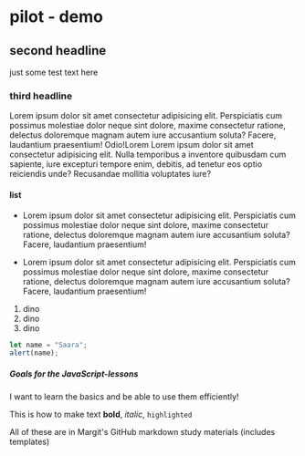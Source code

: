 # pilot - demo

## second headline

just some test text here

### third headline

Lorem ipsum dolor sit amet consectetur adipisicing elit. Perspiciatis cum possimus molestiae dolor neque sint dolore, maxime consectetur ratione, delectus doloremque magnam autem iure accusantium soluta? Facere, laudantium praesentium! Odio!Lorem Lorem ipsum dolor sit amet consectetur adipisicing elit. Nulla temporibus a inventore quibusdam cum sapiente, iure excepturi tempore enim, debitis, ad tenetur eos optio reiciendis unde? Recusandae mollitia voluptates iure?

#### list

- Lorem ipsum dolor sit amet consectetur adipisicing elit. Perspiciatis cum possimus molestiae dolor neque sint dolore, maxime consectetur ratione, delectus doloremque magnam autem iure accusantium soluta? Facere, laudantium praesentium!

- Lorem ipsum dolor sit amet consectetur adipisicing elit. Perspiciatis cum possimus molestiae dolor neque sint dolore, maxime consectetur ratione, delectus doloremque magnam autem iure accusantium soluta? Facere, laudantium praesentium!

1. dino
1. dino
1. dino

```js
let name = "Saara";
alert(name);
```

##### Goals for the JavaScript-lessons

I want to learn the basics and be able to use them efficiently!

This is how to make text **bold**, _italic_, `highlighted`

All of these are in Margit's GitHub markdown study materials (includes templates)
